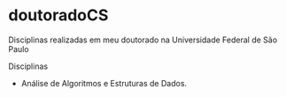 # doutoradoCS
Disciplinas realizadas em meu doutorado na Universidade Federal de São Paulo

Disciplinas
- Análise de Algoritmos e Estruturas de Dados.